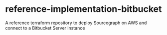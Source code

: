 # reference-implementation-bitbucket
A reference terraform repository to deploy Sourcegraph on AWS and connect to a Bitbucket Server instance
